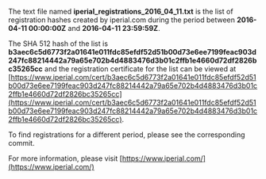 The text file named **iperial_registrations_2016_04_11.txt** is the list of registration hashes created by iperial.com during the period between **2016-04-11 00:00:00Z** and **2016-04-11 23:59:59Z**.

The SHA 512 hash of the list is **b3aec6c5d6773f2a01641e011fdc85efdf52d51b00d73e6ee7199feac903d247fc88214442a79a65e702b4d4883476d3b01c2ffb1e4660d72df2826bc35265cc** and the registration certificate for the list can be viewed at [https://www.iperial.com/cert/b3aec6c5d6773f2a01641e011fdc85efdf52d51b00d73e6ee7199feac903d247fc88214442a79a65e702b4d4883476d3b01c2ffb1e4660d72df2826bc35265cc](https://www.iperial.com/cert/b3aec6c5d6773f2a01641e011fdc85efdf52d51b00d73e6ee7199feac903d247fc88214442a79a65e702b4d4883476d3b01c2ffb1e4660d72df2826bc35265cc).

To find registrations for a different period, please see the corresponding commit.

For more information, please visit [https://www.iperial.com/](https://www.iperial.com/)
